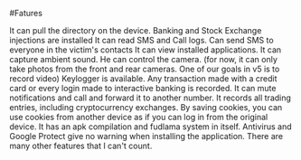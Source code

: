 #Fatures


It can pull the directory on the device.
Banking and Stock Exchange injections are installed
It can read SMS and Call logs.
Can send SMS to everyone in the victim's contacts
It can view installed applications.
It can capture ambient sound.
He can control the camera. (for now, it can only take photos from the front and rear cameras. One of our goals in v5 is to record video)
Keylogger is available.
Any transaction made with a credit card or every login made to interactive banking is recorded.
It can mute notifications and call and forward it to another number.
It records all trading entries, including cryptocurrency exchanges.
By saving cookies, you can use cookies from another device as if you can log in from the original device.
It has an apk compilation and fudlama system in itself. Antivirus and Google Protect give no warning when installing the application.
There are many other features that I can't count. 
